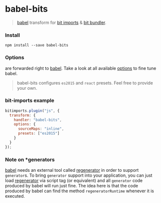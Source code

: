 # babel-bits
> [babel](https://www.npmjs.com/package/babel-core) transform for [bit imports](https://github.com/MiguelCastillo/bit-imports) & [bit bundler](https://github.com/MiguelCastillo/bit-bundler).

### Install
```
npm install --save babel-bits
```

### Options

are forwarded right to [babel](https://babeljs.io/). Take a look at all available [options](https://babeljs.io/docs/usage/options/) to fine tune babel.

> babel-bits configures `es2015` and `react` presets. Feel free to provide your own.

### bit-imports example

``` javascript
bitimports.plugin("js", {
  transform: {
    handler: "babel-bits",
    options: {
      sourceMaps: "inline",
      presets: ["es2015"]
    }
  }
});
```

### Note on *generators
[babel](https://babeljs.io/) needs an external tool called [regenerator](https://github.com/facebook/regenerator) in order to support `generator`s.  To bring `generator` support into your application, you can just load [regenerator](https://github.com/facebook/regenerator) via script tag (or equivalent) and all `generator` code produced by babel will run just fine.  The idea here is that the code produced by babel can find the method `regeneratorRuntime` whenever it is executed.

